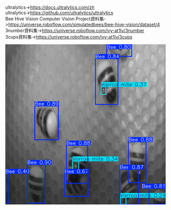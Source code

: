 ultralytics->https://docs.ultralytics.com/zh  
ultralytics->https://github.com/ultralytics/ultralytics  
Bee Hive Vision Computer Vision Project資料集->https://universe.roboflow.com/simulatedbees/bee-hive-vision/dataset/4  
3number資料集->https://universe.roboflow.com/ivy-at1lv/3number  
3cups資料集->https://universe.roboflow.com/ivy-at1lv/3cups  
  
![image](/yolo11/myyolo11/aaok.PNG)



